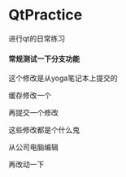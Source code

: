 # QtPractice
进行qt的日常练习

#### 常规测试一下分支功能

这个修改是从yoga笔记本上提交的

缓存修改一个

再提交一个修改

这些修改都是个什么鬼



从公司电脑编辑

再改动一下